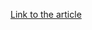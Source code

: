[Link to the article](https://documents.trendmicro.com/images/TEx/20240111-cve-2023%E2%80%9336025-phemedrone-iocs8L7B0q0.txt)
